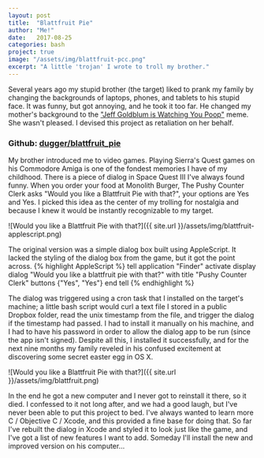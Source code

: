 ```yaml
---
layout: post
title:  "Blattfruit Pie"
author: "Me!"
date:   2017-08-25
categories: bash
project: true
image: "/assets/img/blattfruit-pcc.png"
excerpt: "A little 'trojan' I wrote to troll my brother."
---
```

Several years ago my stupid brother (the target) liked to prank my family by changing the backgrounds of laptops, phones, and tablets to his stupid face. It was funny, but got annoying, and he took it too far.  He changed my mother's background to the ["Jeff Goldblum is Watching You Poop"](http://knowyourmeme.com/memes/jeff-goldblum-is-watching-you-poop) meme.  She wasn't pleased. I devised this project as retaliation on her behalf.

### Github: [dugger/blattfruit_pie](https://github.com/dugger/blattfruit_pie)

My brother introduced me to video games.  Playing Sierra's Quest games on his Commodore Amiga is one of the fondest memories I have of my childhood.  There is a piece of dialog in Space Quest III I've always found funny. When you order your food at Monolith Burger, The Pushy Counter Clerk asks "Would you like a Blattfruit Pie with that?", your options are Yes and Yes. I picked this idea as the center of my trolling for nostalgia and because I knew it would be instantly recognizable to my target.

![Would you like a Blattfruit Pie with that?]({{ site.url }}/assets/img/blattfruit-applescript.png)

The original version was a simple dialog box built using AppleScript.  It lacked the styling of the dialog box from the game, but it got the point across.
{% highlight AppleScript %}
tell application "Finder"
  activate
  display dialog "Would you like a blattfruit pie with that?" with title "Pushy Counter Clerk" buttons {"Yes", "Yes"}
end tell
{% endhighlight %}

The dialog was triggered using a cron task that I installed on the target's machine; a little bash script would curl a text file I stored in a public Dropbox folder, read the unix timestamp from the file, and trigger the dialog if the timestamp had passed.  I had to install it manually on his machine, and I had to have his password in order to allow the dialog app to be run (since the app isn't signed).  Despite all this, I installed it successfully, and for the next nine months my family reveled in his confused excitement at discovering some secret easter egg in OS X.

![Would you like a Blattfruit Pie with that?]({{ site.url }}/assets/img/blattfruit.png)

In the end he got a new computer and I never got to reinstall it there, so it died.  I confessed to it not long after, and we had a good laugh, but I've never been able to put this project to bed.  I've always wanted to learn more C / Objective C / Xcode, and this provided a fine base for doing that.  So far I've rebuilt the dialog in Xcode and styled it to look just like the game, and I've got a list of new features I want to add.  Someday I'll install the new and improved version on his computer...
